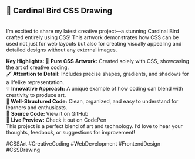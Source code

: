 <h2>🎨 Cardinal Bird CSS Drawing</h2>
<br>
I’m excited to share my latest creative project—a stunning Cardinal Bird crafted entirely using CSS! This artwork demonstrates how CSS can be used not just for web layouts but also for creating visually appealing and detailed designs without any external images.
<br>

<b>Key Highlights:</b>
🌟 <b>Pure CSS Artwork:</b> Created solely with CSS, showcasing the art of creative coding.<br>
🖌️ <b>Attention to Detail:</b> Includes precise shapes, gradients, and shadows for a lifelike representation.<br>
💡 <b>Innovative Approach:</b> A unique example of how coding can blend with creativity to produce art.<br>
🔧<b> Well-Structured Code:</b> Clean, organized, and easy to understand for learners and enthusiasts.<br>
📂 <b>Source Code: </b> View it on GitHub <br>
🔗 <b>Live Preview:</b> Check it out on CodePen
<br>
This project is a perfect blend of art and technology. I’d love to hear your thoughts, feedback, or suggestions for improvement!<br>

#CSSArt #CreativeCoding #WebDevelopment #FrontendDesign #CSSDrawing
